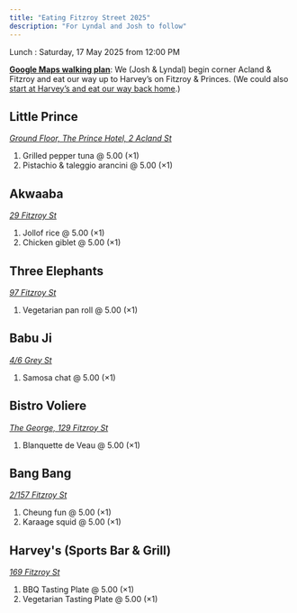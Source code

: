 ```yaml
---
title: "Eating Fitzroy Street 2025"
description: "For Lyndal and Josh to follow"
---
```


Lunch
: Saturday, 17 May 2025 from 12:00 PM

[**Google Maps walking plan**](https://maps.app.goo.gl/R43FRVmBBcn5jyXr6): We (Josh & Lyndal) begin corner Acland & Fitzroy and eat our way up to Harvey’s on Fitzroy & Princes. (We could also [start at Harvey’s and eat our way back home](../fitzroystfood2025-backwards).)

## Little Prince

[_Ground Floor, The Prince Hotel, 2 Acland St_](https://maps.app.goo.gl/VLuaUYUeNZNTeByd6)

1. Grilled pepper tuna @ 5.00 (×1)
1. Pistachio & taleggio arancini @ 5.00 (×1)

## Akwaaba

[_29 Fitzroy St_](https://maps.app.goo.gl/knRHKmyLMV2RtWY69)

1. Jollof rice @ 5.00 (×1)
2. Chicken giblet @ 5.00 (×1)

## Three Elephants

[_97 Fitzroy St_](https://maps.app.goo.gl/9Yu3ASWNYKY6QPgHA)

1. Vegetarian pan roll @ 5.00 (×1)

## Babu Ji

[_4/6 Grey St_](https://maps.app.goo.gl/MbY1nRSnkweMc4nr5)

1. Samosa chat @ 5.00 (×1)

## Bistro Voliere

[_The George, 129 Fitzroy St_](https://maps.app.goo.gl/pEJpd7nvrzF7vTDa7)

1. Blanquette de Veau @ 5.00 (×1)

## Bang Bang

[_2/157 Fitzroy St_](https://maps.app.goo.gl/9XUmVYo9qKraGhRX7)

1. Cheung fun @ 5.00 (×1)
1. Karaage squid @ 5.00 (×1)

## Harvey's (Sports Bar & Grill)

[_169 Fitzroy St_](https://maps.app.goo.gl/VsoH9bCpsu638xuw6)

1. BBQ Tasting Plate @ 5.00 (×1)
1. Vegetarian Tasting Plate @ 5.00 (×1)
